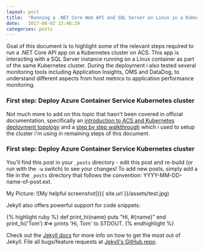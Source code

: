 ```yaml
---
layout: post
title:  "Running a .NET Core Web API and SQL Server on Linux in a Kubernetes cluster with Azure Container Service"
date:   2017-08-02 23:48:29
categories: posts
---
```


Goal of this document is to highlight some of the relevant steps required to run a .NET Core API app on a Kubernetes cluster on ACS. This app is interacting with a SQL Server instance running on a Linux container as part of the same Kubernetes cluster. During the deployment i also tested several monitoring tools including Application Insights, OMS and DataDog, to understand different aspects from host metrics to application performance monitoring.

### First step: Deploy Azure Container Service Kubernetes cluster

Not much more to add on this topic that hasn't been covered in official documentation, specifically an [introduction to ACS and Kubernetes deployment topology](https://docs.microsoft.com/en-us/azure/container-service/kubernetes/container-service-intro-kubernetes) and a [step by step walkthrough](https://docs.microsoft.com/en-us/azure/container-service/kubernetes/container-service-kubernetes-walkthrough) which i used to setup the cluster i'm using in remaining steps of this document.
 
### First step: Deploy Azure Container Service Kubernetes cluster

 

You'll find this post in your `_posts` directory - edit this post and re-build (or run with the `-w` switch) to see your changes!
To add new posts, simply add a file in the `_posts` directory that follows the convention: YYYY-MM-DD-name-of-post.ext.

My Picture:
![My helpful screenshot]({{ site.url }}/assets/test.jpg)

Jekyll also offers powerful support for code snippets:

{% highlight ruby %}
def print_hi(name)
  puts "Hi, #{name}"
end
print_hi('Tom')
#=> prints 'Hi, Tom' to STDOUT.
{% endhighlight %}

Check out the [Jekyll docs][jekyll] for more info on how to get the most out of Jekyll. File all bugs/feature requests at [Jekyll's GitHub repo][jekyll-gh].

[jekyll-gh]: https://github.com/jekyll/jekyll
[jekyll]:    http://jekyllrb.com
